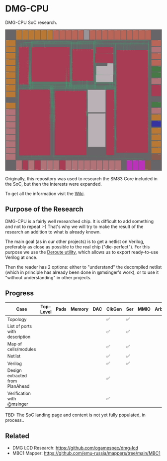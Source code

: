 # DMG-CPU

DMG-CPU SoC research.

![demo](/imgstore/soc/demo.png)

Originally, this repository was used to research the SM83 Core included in the SoC, but then the interests were expanded.

To get all the information visit the [Wiki](/wiki/Readme.md).

## Purpose of the Research

DMG-CPU is a fairly well researched chip. It is difficult to add something and not to repeat :-) That's why we will try to make the result of the research an addition to what is already known.

The main goal (as in our other projects) is to get a netlist on Verilog, preferably as close as possible to the real chip ("die-perfect"). For this purpose we use the [Deroute utility](https://github.com/emu-russia/Deroute), which allows us to export ready-to-use Verilog at once.

Then the reader has 2 options: either to "understand" the decompiled netlist (which in principle has already been done in @msinger's work), or to use it "without understanding" in other projects.

## Progress

|Case|Top-Level|Pads|Memory|DAC|ClkGen|Ser|MMIO|Arb|PPU|APU|SM83|
|---|---|---|---|---|---|---|---|---|---|---|---|
|Topology                         | | | | |✅|✅| | | | |✅|
|List of ports with description   | | | | |✅|✅| | | | |✅|
|Map of cells/modules             | | | | |✅|✅| | | | |✅|
|Netlist                          | | | | |✅|✅| | | | |✅|
|Verilog                          | | | | |✅|✅| | | | |✅|
|Design extracted from PlanAhead  | | | | |✅| | | | | |✅|
|Verification with @msinger       | | | | |✅| | | | | |-|

TBD: The SoC landing page and content is not yet fully populated, in process..

## Related

- DMG LCD Research: https://github.com/ogamespec/dmg-lcd
- MBC1 Mapper: https://github.com/emu-russia/mappers/tree/main/MBC1
